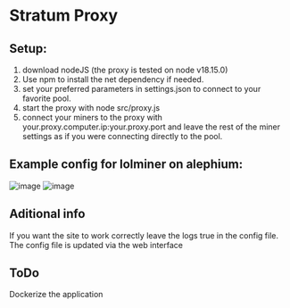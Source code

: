 # Stratum Proxy
## Setup:
1. download nodeJS (the proxy is tested on node v18.15.0)
2. Use npm to install the net dependency if needed.
3. set your preferred parameters in settings.json to connect to your favorite pool.
4. start the proxy with node src/proxy.js
5. connect your miners to the proxy with your.proxy.computer.ip:your.proxy.port and leave the rest of the miner settings as if you were connecting directly to the pool.

## Example config for lolminer on alephium:


![image](https://github.com/Morty135/StratumProxy/assets/59707384/af9fcc8f-2b72-48b1-b5cf-aac51515b1f7)
![image](https://github.com/Morty135/StratumProxy/assets/59707384/503eeac1-386f-487b-be52-e1201721fc29)

## Aditional info
If you want the site to work correctly leave the logs true in the config file.
The config file is updated via the web interface

## ToDo
Dockerize the application